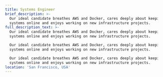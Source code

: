 ```yaml
---
title: Systems Engineer
brief_description: >-
  Our ideal candidate breathes AWS and Docker, cares deeply about keeping
  systems online and enjoys working on new infrastructure projects.
full_description_text: >-
  Our ideal candidate breathes AWS and Docker, cares deeply about keeping
  systems online and enjoys working on new infrastructure projects.

  Our ideal candidate breathes AWS and Docker, cares deeply about keeping
  systems online and enjoys working on new infrastructure projects.

  Our ideal candidate breathes AWS and Docker, cares deeply about keeping
  systems online and enjoys working on new infrastructure projects.
location: 'San Francisco, USA'
---
```

